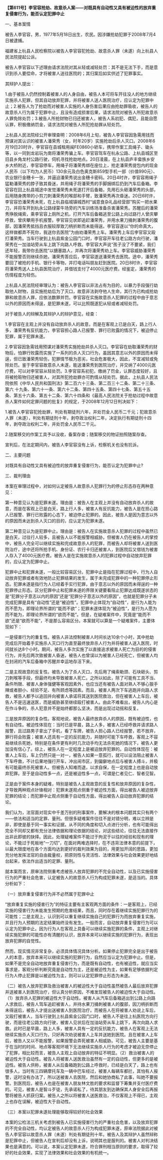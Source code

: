 **【第611号】李官容抢劫、故意杀人案——对既具有自动性又具有被迫性的放弃重复侵害行为，能否认定犯罪中止**

一、基本案情

被告人李官容，男，1977年5月18日出生，农民。因涉嫌抢劫犯罪于2008年7月4日被逮捕。

福建省上杭县人民检察院以被告人李官容犯抢劫、故意杀人罪（未遂）向上杭县人民法院提起公诉。

被告人李官容以下述理由请求法院对其从轻或减轻处罚：其不是无法下手，而是意识到杀人要偿命，才将被害人送往医院的；其归案后如实供述了犯罪事实。

其辩护人提出：

1.由于被告人仍然控制着被害人的人身自由，被告人本可将车开往没人的地方继续实施杀人犯罪，但其自动放弃犯罪，并将被害人送人医院治疗，应认定为犯罪中止；2.被告人为了抢劫而对被害人实施的人身伤害后果应由抢劫罪吸收，被告人的故意杀人行为属于犯罪中止，且没有造成损害后果，请求法院对被告人所犯故意杀人罪免除处罚；3.被告人所抢财物已归还被害人，被告人系初犯、偶犯，且能自愿认罪，积极缴纳罚金，请求法院对被告人所犯抢劫罪从轻处罚。

上杭县人民法院经公开审理查明：2008年6月上旬，被告人李官容因急需用钱而预谋对其认识的被害人潘荣秀（女，时年20岁）实施抢劫后杀人灭口。2008年6月19日20时许，李官容在县城租用闽FE0860小轿车，携带作案工具绳子、锄头等，以一同到龙岩玩为南将潘荣秀骗上车。李官容驾车在杭永公路、上杭县城区至旧县乡角龙村公路行驶，伺机寻找抢劫地点。20日凌晨，在上杭县庐丰畲族乡安乡大桥附近，李官容停车，用绳子将潘荣秀绑在座位上，抢走潘荣秀提包内的现金人民币（以下均为人民币）130余元及白色奥克斯859型手机一部（价值990元）、农业银行金穗卡一张，并逼迫潘荣秀说出金穗卡密码。20日4时许，李官容用绳子猛勒潘荣秀的脖子致其昏迷，并用绳子将潘荣秀的手脚捆绑后扔到汽车后备箱。李官容在回上杭县城途中发觉潘荣秀未死遂打开后备箱，先用石头砸潘荣秀的头部，后用随身携带的小剪刀刺潘荣秀的喉部和手臂，致潘荣秀再次昏迷。20日6时许，李官容恐潘荣秀未死，在上杭县临城镇城西村“诚意食杂礼品经营部”购买一把水果刀，并将车开到杭永公路绿蒙牛场旁的汽车训练场准备杀害潘荣秀。苏醒后的潘荣秀挣脱绳索，乘李官容上厕所之机，打开汽车后备箱逃至公路上向过路行人曾庆攀呼救，曾庆攀用手机报警。李官容见状即追赶潘荣秀，并用水果刀捅刺潘荣秀的腹部，因潘荣秀抵挡且衣服较厚致刀柄折断而未能得逞。李官容遂以“你的命真大，这样做都弄不死你，我送你去医院”为由劝潘荣秀上车。潘荣秀上车后李官容又殴打潘荣秀。当车行驶到上杭县紫金公园门口时，李官容开车往老公路方向行驶，潘荣秀在一加油站旁从车上跳下向路人呼救。李官容大声说“孩子没了不要紧，我们还年轻，我带你去医院”以搪塞路人，并再次将潘荣秀劝上车。李官容威胁潘荣秀不能报警否则继续杀她，潘荣秀答应后，李官容遂送潘荣秀去医院。途中，潘荣秀要回了被抢的手机、银行卡等物，并打电话叫朋友赶到医院。20日8时许，李官容将潘荣秀送人上杭县医院治疗，并借钱支付了4000元医疗费。经鉴定，潘荣秀的伤情程度为轻伤。

上杭县人民法院经审理认为：被告人李官容以非法占有为目的，以暴力手段强行劫取他人财物，且实施抢劫后为了灭口，故意非法剥夺他人生命，其行为已构成抢劫罪和故意杀人罪，应依法数罪并罚。李官容在实施故意杀人犯罪的过程中由于意志以外的原因而未得逞，是犯罪未遂，可以比照既遂犯从轻或者减轻处罚。

对于被告人的辩解及其辩护人的辩护意见，经查：

1.李官容在主观上并没有自动放弃杀人的故意，而是在客观上已是白天，路上行人多，潘荣秀有反抗能力，李官容担心路人已报警、罪行已败露的情况下，被迫停止犯罪，属于犯罪未遂。

2.李官容因急需钱用预谋对潘荣秀实施抢劫并杀人灭口。李官容在劫取潘荣秀的财物后，怕罪行败露而实施了一系列的杀人灭口行为，虽因其意志以外的原因而未得逞，但已致潘荣秀轻伤，犯罪情节极为恶劣，社会危害极大，因此，不宜减轻或免除处罚。鉴于李官容故意杀人未遂，能送潘荣秀到医院治疗，并交纳了4000元医疗费，可以对李官容从轻处罚。3.李官容系初犯，缴纳了罚金，认罪态度较好，且将被抢赃物归还被害人，对其所犯抢劫罪亦可酌情从轻处罚。据此，上杭县人民法院依照《中华人民共和国刑法》第二百六十三条、第二百三十二条、第二十三条、第六 十九条、第六十一条、第六十二条、第四十五条、第四十七条、第五十五条、第五十六条、第五十二条、第六十四条和《最高人民法院关于抢劫过程中故意杀人案件如何定罪问题的批复》的规定，于2008年12月12日判决如下：

1.被告人李官容犯抢劫罪，判处有期徒刑六年，并处罚金人民币二千元；犯故意杀人罪（未遂），判处有期徒刑十年，剥夺政治权利二年，决定执行有期徒刑十四年，剥夺政治权利二年，并处罚金人民币二千元。

2.随案移交的作案工具予以没收，备案存查；随案移交的物证拍照随案存查。

宣判后，在法定期间内，被告人李官容没有上诉，检察机关也没有抗诉。

二、主要问题

对既具有自动性又具有被迫性的放弃重复侵害行为，能否认定为犯罪中止?

三、裁判理由

本案在审理过程中，对如何认定被告人故意杀人犯罪行为的停止形态存在两种意见：

第一种意见认为是犯罪未遂。理由是：被告人在主观上并没有自动放弃杀人的故意，而是在客观上已是白天，路上行人多，被害人有反抗能力，被告人是在担心路人已报警、罪行已败露的心态下，被迫停止犯罪的。因此，被告人是因为意志以外的原因而未达到杀人灭口的目的，应认定为犯罪未遂。

第二种意见认为是犯罪中止。理由是：被告人在实施故意杀人犯罪的过程中虽然已是白天，过往行人较多，且被告人以不能报警相威胁，但被害人仍在被告人的掌控中，被告人完全可以继续实施和完成故意杀人的犯罪，而被告人却将被害人送到医院治疗，途中还将所抢手机、身份证、农行卡归还被害人，到医院后又借钱为被害人存入了4000元医疗费。被告人是在实施故意杀人的犯罪过程中自动放弃犯罪的，应认定为犯罪中止。

犯罪中止和犯罪未遂，一般比较容易区分。犯罪中止是指在犯罪过程中，行为人自动放弃犯罪或者有效地防止犯罪结果的发生，属于未完成犯罪中的一种犯罪停止形态。犯罪未遂是指行为人已经着手实行犯罪，由于意志以外的原因而未得逞的一种犯罪停止形态。区分犯罪中止和犯罪未遂的界限关键要看阻止犯罪达成既遂状态的是“犯罪分子意志以内的原因”还是“犯罪分子意志以外的原因”，也就是犯罪分子未完成犯罪是具有“自动性”还是“被迫性”。犯罪中止体现为“自动性”，是行为人能为而不愿为，即理论界所谓的“能而不欲”；犯罪未遂体现为“被迫性”，是行为人愿为而不能为，即理论界所谓的“欲而不能”。但是，在疑难案件中，究竟是“能而不欲”还是“欲而不能”，不是那么容易区分。本案就可以算是一个疑难案件，主要体现如下：

一是侵害行为的重复性。被告人非法控制被害人时间长达10余个小时，其中抢劫完成后开始着手实施杀人灭口行为直至最终放弃杀人行为并将被害人送入医院，时间就长达8个小时。期间，被告人多次实施了以直接追求被害人死亡为目的的侵害行为，并先后两次致被害人昏迷，被告人也曾误以为被害人已经死亡，但被害人均在封闭的汽车后备箱中苏醒并幸运地存活下来。

二是主观故意的反复性。被告人为了杀人灭口，先后用了绳索勒颈、石块砸头、剪刀刺喉等手段，但最终均未导致被害人死亡。之所以如此，除了可能有工具不当、条件所限、被害人身体强健等客观因素外，也应当还有被告人面对熟人不够心狠手辣或者胆小、经验不足、有所顾虑等因素。而且，被害人两次下车逃跑并向路人求救，被告人都予以追回并向被害人承诺将其送到医院救治，但在被害人上车后，被告人不是迅速送医，而是威胁甚至继续殴打被害人。由此不难看出，被告人内心是在作斗争的，杀人犯意并不是始终都那么坚决，而是出现过动摇和反复。

三是放弃原因的复杂性。客观地说，被告人最终放弃杀人的原因，既有被迫性，也有自动性。被迫性体现在：当时已是早晨，路上人多，被害人已经呼救并请求路人报警，且过路男子拿出了手机，看了车牌，被告人担心路人已经报警，若不放弃，罪行将会败露；被害人还具有一定的反抗能力，并随时可能下车呼救，客观上不容易继续杀死她，特别是在条件更有利时几次动手均无法杀死她的情况下，被告人更加没有信心了。综上，被告人在一定程度上是被迫放弃犯罪的。自动性体现在：被害人上车后，车上仍然只是一对一，被告人如果一意孤行，就可以设法阻止被害人下车呼救，不计后果地强行开车，冲出闹市区，到偏僻地点后与被害人搏斗，并极有可能最终杀死被害人。但被告人知难而退，以求自保，在一定程度上也是自动放弃犯罪。至于是自动性多一点，还是被迫性多一点，可谓是仁者见仁、智者见智。

正是由于案件本身的疑难，特别是被告人主观故意的反复性和放弃原因的复杂性，才导致两种观点针锋相对：犯罪未遂观点侧重于被迫性方面，得出被告人被迫放弃犯罪的结论；而犯罪中止观点侧重于自动性方面，得出被告人自动放弃犯罪的结论。

我们认为，法官面对现实中千差万别的刑事案件，要解决的根本问题其实只有两个——依法和适当的定罪、量刑。但很多疑难案件往往不是对错分明，难以立辨是非，即使是基于同一事实和证据，从不同的角度和切入点进行分析，也有可能得出完全不同却又都有充分法律依据和理论依据的结论，对这些结论，往往无法直接作出非此即彼的抉择。因此，处理疑难案件不能过于拘泥于以往的经验和现有的理论，不能过于死板地“一刀切”，在面对两难选择时，在不违背法律本意的前提下，以最大限度地在各个方面均达到更好的裁判效果为目的，用更加开阔的思路，更加充分地发挥法官的自由裁量权，把原则性与灵活性、法律效果与社会效果更好地结台起来，依法作出适当的定罪、量刑。

就本案而言，原审法院侧重考虑被告人放弃犯罪的不完全自动性，以及已实施侵害行为的严重社会危害，认定被告人的故意杀人行为构成犯罪未遂，是适当的。具体分析如下：

（一）放弃重复侵害行为并不必然属于犯罪中止

“放弃重复实施的侵害行为”的特征主要有主客观两方面的条件：一是客观上，已经实施的侵害行为未能发生预期的危害结果，而且，同时存在着继续实施犯罪行为的可能性；二是主观上，认识到可以重复继续实施自己的犯罪行为而放弃重复实施，并且行为人预期的法定结果始终没有发生。一般而言，自动放弃重复侵害行为可以认定为犯罪中止。因为行为人在客观上具备可以继续实施犯罪的条件，主观上对继续实施犯罪的可能性亦有清醒的认识，放弃本来可以继续实施的犯罪行为，表现出放弃犯罪的自觉性。

然而，现实情况非常复杂，必须具体情况具体分析。如果停止犯罪完全是出于被告人的本意，放弃本来可以继续实施的犯罪行为，自然应当认定为犯罪中止。但是，如果不是完全自动地放弃重复侵害行为，而是既有自动性，也有被迫性，就应当实事求是，客观分析判断究竟是自动性为主，还是被迫性为主，如果有足够依据判定行为人停止犯罪是以被迫性为主，则可以认定犯罪停止形态为未遂。

（二）被告人放弃犯罪及救治被害人的被迫性大于自动性虽然被告人最后放弃犯罪并送被害人到医院治疗，但认真分析原因，不难发现被告人的被迫性大于自动性。（1）放弃杀人犯罪的被迫性大于自动性。被害人从汽车后备箱逃出到公路上向路人求救后，被告人驾车追赶被害人，并持水果刀捅刺被害人的腹部，因刀柄折断而未得逞后，被告人才提出送被害人到医院治疗。而被告人在将被害人劝说上车后，又殴打被害人，当车行驶到上杭县紫金公园门口时，被告人不是往上杭医院方向行驶，而是往老公路方向行驶，被害人见状后在加油站旁从车上跳下，再次向路人求救。此时已是早晨，路上人多，被害人具有一定的反抗能力，被告人在客观上无法继续实施杀人灭口行为，只好再次劝说被害人上车并送她到医院。且在被害人上车后，被告人又以不能报警，如果报警会弄死被害人相威胁。可见，被告人主要是基于在当时的时间、地点等客观环境下无法继续实施杀人行为的考虑才被迫无奈停止了犯罪，相比较而言，被告人主观上自动放弃的特征不明显。（2）救治被害人的被迫性大于自动性。被告人将被害人送医救治虽然有一定的自动性，但更多的是被迫性。被告人供称，被害人从后备箱跑到公路上呼救时，已经是白天了，路上也有很多人，当时有三四辆摩托车及一辆中巴车经过，被害人每辆车都拦，其怕有人报警，这时没有办法了，所以送被害人去医院，然后和她协商私了此事，叫她不要报警。到医院后，被告人也是在被害人朋友林文胜的要求和监督下筹集并支付医疗费的。可见，被害人是智斗歹徒，先承诺私了，待其朋友到达确保其人身安全后再报警将被告人抓获归案。被告人之所以将被害人送医救治，不仅客观上不得已，主观上也存在误解，被迫性大于自动性。

（三）本案以犯罪未遂处理能够取得较好的社会效果

本案的公检法三机关考虑到被告人已实施侵害行为的严重社会危害，以及放弃犯罪的不完全自动性，均认定被告人的故意杀人行为构成犯罪未遂，原审法院据此对被告人李官容以故意杀人罪（未遂）判处有期徒刑十年。被告人及其辩护人虽然辩称是犯罪中止，但被告人在宣判后却没有上诉，说明其也是服判的。被害人对判决结果也是满意的。可以说，本案认定犯罪未遂，符合罪刑相当原则的要求，取得了较好的社会效果，实现了法律效果和社会效果的有机统一。
